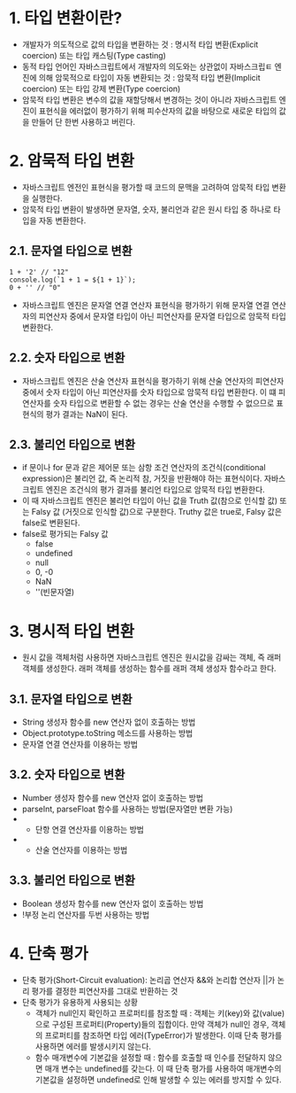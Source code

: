 # 1. 타입 변환이란?
- 개발자가 의도적으로 값의 타입을 변환하는 것 : 명시적 타입 변환(Explicit coercion) 또는 타입 캐스팅(Type casting)
- 동적 타입 언어인 자바스크립트에서 개발자의 의도와는 상관없이 자바스크립ㅌ 엔진에 의해 암묵적으로 타입이 자동 변환되는 것 : 암묵적 타입 변환(Implicit coercion) 또는 타입 강제 변환(Type coercion)
- 암묵적 타입 변환은 변수의 값을 재할당해서 변경하는 것이 아니라 자바스크립트 엔진이 표현식을 에러없이 평가하기 위해 피수산자의 값을 바탕으로 새로운 타입의 값을 만들어 단 한번 사용하고 버린다.

# 2. 암묵적 타입 변환
- 자바스크립트 엔전인 표현식을 평가할 때 코드의 문맥을 고려하여 암묵적 타입 변환을 실행한다.
- 암묵적 타입 변환이 발생하면 문자열, 숫자, 불리언과 같은 원시 타입 중 하나로 타입을 자동 변환한다.

## 2.1. 문자열 타입으로 변환
```
1 + '2' // "12"
console.log(`1 + 1 = ${1 + 1}`);
0 + '' // "0"
```
- 자바스크립트 엔진은 문자열 연결 연산자 표현식을 평가하기 위해 문자열 연결 연산자의 피연산자 중에서 문자열 타입이 아닌 피연산자를 문자열 타입으로 암묵적 타입 변환한다.

## 2.2. 숫자 타입으로 변환
- 자바스크립트 엔진은 산술 연산자 표현식을 평가하기 위해 산술 연산자의 피연산자 중에서 숫자 타입이 아닌 피연산자를 숫자 타입으로 암묵적 타입 변환한다. 이 떄 피연산자를 숫자 타입으로 변환할 수 없는 경우는 산술 연산을 수행할 수 없으므로 표현식의 평가 결과는 NaN이 된다.

## 2.3. 불리언 타입으로 변환
- if 문이나 for 문과 같은 제어문 또는 삼항 조건 연산자의 조건식(conditional expression)은 불리언 값, 즉 논리적 참, 거짓을 반환해야 하는 표현식이다. 자바스크립트 엔진은 조건식의 평가 결과를 불리언 타입으로 암묵적 타입 변환한다.
- 이 때 자바스크립트 엔진은 불리언 타입이 아닌 값을 Truth 값(참으로 인식할 값) 또는 Falsy 값 (거짓으로 인식할 값)으로 구분한다. Truthy 값은 true로, Falsy 값은 false로 변환된다.
- false로 평가되는 Falsy 값
  - false
  - undefined
  - null
  - 0, -0
  - NaN
  - ''(빈문자열)

# 3. 명시적 타입 변환
- 원시 값을 객체처럼 사용하면 자바스크립트 엔진은 원시값을 감싸는 객체, 즉 래퍼 객체를 생성한다. 래퍼 객체를 생성하는 함수를 래퍼 객체 생성자 함수라고 한다.

## 3.1. 문자열 타입으로 변환
- String 생성자 함수를 new 연산자 없이 호출하는 방법
- Object.prototype.toString 메소드를 사용하는 방법
- 문자열 연결 연산자를 이용하는 방법

## 3.2. 숫자 타입으로 변환
- Number 생성자 함수를 new 연산자 없이 호출하는 방법
- parseInt, parseFloat 함수를 사용하는 방법(문자열만 변환 가능)
- + 단항 연결 연산자를 이용하는 방법
- * 산술 연산자를 이용하는 방법

## 3.3. 불리언 타입으로 변환
- Boolean 생성자 함수를 new 연산자 없이 호출하는 방법
- !부정 논리 연산자를 두번 사용하는 방법

# 4. 단축 평가
- 단축 평가(Short-Circuit evaluation): 논리곱 연산자 &&와 논리합 연산자 ||가 논리 평가를 결정한 피연산자를 그대로 반환하는 것
- 단축 평가가 유용하게 사용되는 상황
  - 객체가 null인지 확인하고 프로퍼티를 참조할 때 : 객체는 키(key)와 값(value)으로 구성된 프로퍼티(Property)들의 집합이다. 만약 객체가 null인 경우, 객체의 프로퍼티를 참조하면 타입 에러(TypeError)가 발생한다. 이때 단축 평가를 사용하면 에러를 발생시키지 않는다.
  - 함수 매개변수에 기본값을 설정할 때 : 함수를 호출할 때 인수를 전달하지 않으면 매개 변수는 undefined를 갖는다. 이 때 단축 평가를 사용하여 매개변수의 기본값을 설정하면 undefined로 인해 발생할 수 있는 에러를 방지할 수 있다.
